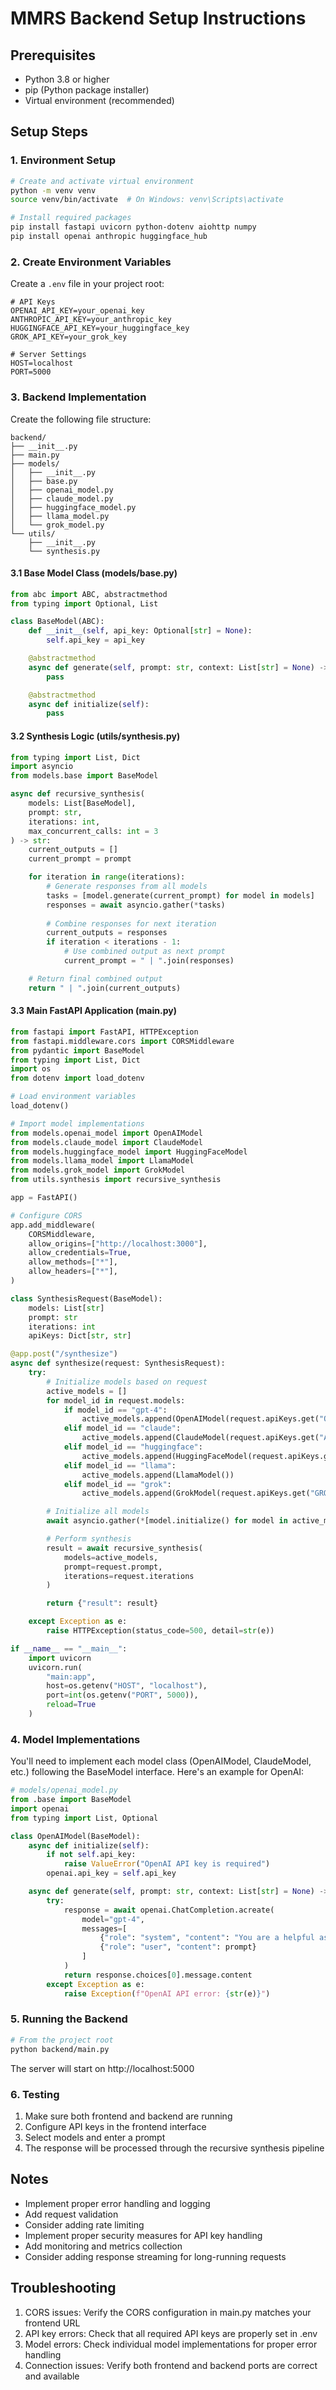 # MMRS Backend Setup Instructions

## Prerequisites
- Python 3.8 or higher
- pip (Python package installer)
- Virtual environment (recommended)

## Setup Steps

### 1. Environment Setup
```bash
# Create and activate virtual environment
python -m venv venv
source venv/bin/activate  # On Windows: venv\Scripts\activate

# Install required packages
pip install fastapi uvicorn python-dotenv aiohttp numpy
pip install openai anthropic huggingface_hub
```

### 2. Create Environment Variables
Create a `.env` file in your project root:
```env
# API Keys
OPENAI_API_KEY=your_openai_key
ANTHROPIC_API_KEY=your_anthropic_key
HUGGINGFACE_API_KEY=your_huggingface_key
GROK_API_KEY=your_grok_key

# Server Settings
HOST=localhost
PORT=5000
```

### 3. Backend Implementation

Create the following file structure:
```
backend/
├── __init__.py
├── main.py
├── models/
│   ├── __init__.py
│   ├── base.py
│   ├── openai_model.py
│   ├── claude_model.py
│   ├── huggingface_model.py
│   ├── llama_model.py
│   └── grok_model.py
└── utils/
    ├── __init__.py
    └── synthesis.py
```

#### 3.1 Base Model Class (models/base.py)
```python
from abc import ABC, abstractmethod
from typing import Optional, List

class BaseModel(ABC):
    def __init__(self, api_key: Optional[str] = None):
        self.api_key = api_key

    @abstractmethod
    async def generate(self, prompt: str, context: List[str] = None) -> str:
        pass

    @abstractmethod
    async def initialize(self):
        pass
```

#### 3.2 Synthesis Logic (utils/synthesis.py)
```python
from typing import List, Dict
import asyncio
from models.base import BaseModel

async def recursive_synthesis(
    models: List[BaseModel],
    prompt: str,
    iterations: int,
    max_concurrent_calls: int = 3
) -> str:
    current_outputs = []
    current_prompt = prompt

    for iteration in range(iterations):
        # Generate responses from all models
        tasks = [model.generate(current_prompt) for model in models]
        responses = await asyncio.gather(*tasks)
        
        # Combine responses for next iteration
        current_outputs = responses
        if iteration < iterations - 1:
            # Use combined output as next prompt
            current_prompt = " | ".join(responses)

    # Return final combined output
    return " | ".join(current_outputs)
```

#### 3.3 Main FastAPI Application (main.py)
```python
from fastapi import FastAPI, HTTPException
from fastapi.middleware.cors import CORSMiddleware
from pydantic import BaseModel
from typing import List, Dict
import os
from dotenv import load_dotenv

# Load environment variables
load_dotenv()

# Import model implementations
from models.openai_model import OpenAIModel
from models.claude_model import ClaudeModel
from models.huggingface_model import HuggingFaceModel
from models.llama_model import LlamaModel
from models.grok_model import GrokModel
from utils.synthesis import recursive_synthesis

app = FastAPI()

# Configure CORS
app.add_middleware(
    CORSMiddleware,
    allow_origins=["http://localhost:3000"],
    allow_credentials=True,
    allow_methods=["*"],
    allow_headers=["*"],
)

class SynthesisRequest(BaseModel):
    models: List[str]
    prompt: str
    iterations: int
    apiKeys: Dict[str, str]

@app.post("/synthesize")
async def synthesize(request: SynthesisRequest):
    try:
        # Initialize models based on request
        active_models = []
        for model_id in request.models:
            if model_id == "gpt-4":
                active_models.append(OpenAIModel(request.apiKeys.get("OPENAI_API_KEY")))
            elif model_id == "claude":
                active_models.append(ClaudeModel(request.apiKeys.get("ANTHROPIC_API_KEY")))
            elif model_id == "huggingface":
                active_models.append(HuggingFaceModel(request.apiKeys.get("HUGGINGFACE_API_KEY")))
            elif model_id == "llama":
                active_models.append(LlamaModel())
            elif model_id == "grok":
                active_models.append(GrokModel(request.apiKeys.get("GROK_API_KEY")))

        # Initialize all models
        await asyncio.gather(*[model.initialize() for model in active_models])

        # Perform synthesis
        result = await recursive_synthesis(
            models=active_models,
            prompt=request.prompt,
            iterations=request.iterations
        )

        return {"result": result}

    except Exception as e:
        raise HTTPException(status_code=500, detail=str(e))

if __name__ == "__main__":
    import uvicorn
    uvicorn.run(
        "main:app",
        host=os.getenv("HOST", "localhost"),
        port=int(os.getenv("PORT", 5000)),
        reload=True
    )
```

### 4. Model Implementations

You'll need to implement each model class (OpenAIModel, ClaudeModel, etc.) following the BaseModel interface. Here's an example for OpenAI:

```python
# models/openai_model.py
from .base import BaseModel
import openai
from typing import List, Optional

class OpenAIModel(BaseModel):
    async def initialize(self):
        if not self.api_key:
            raise ValueError("OpenAI API key is required")
        openai.api_key = self.api_key

    async def generate(self, prompt: str, context: List[str] = None) -> str:
        try:
            response = await openai.ChatCompletion.acreate(
                model="gpt-4",
                messages=[
                    {"role": "system", "content": "You are a helpful assistant."},
                    {"role": "user", "content": prompt}
                ]
            )
            return response.choices[0].message.content
        except Exception as e:
            raise Exception(f"OpenAI API error: {str(e)}")
```

### 5. Running the Backend

```bash
# From the project root
python backend/main.py
```

The server will start on http://localhost:5000

### 6. Testing

1. Make sure both frontend and backend are running
2. Configure API keys in the frontend interface
3. Select models and enter a prompt
4. The response will be processed through the recursive synthesis pipeline

## Notes

- Implement proper error handling and logging
- Add request validation
- Consider adding rate limiting
- Implement proper security measures for API key handling
- Add monitoring and metrics collection
- Consider adding response streaming for long-running requests

## Troubleshooting

1. CORS issues: Verify the CORS configuration in main.py matches your frontend URL
2. API key errors: Check that all required API keys are properly set in .env
3. Model errors: Check individual model implementations for proper error handling
4. Connection issues: Verify both frontend and backend ports are correct and available 